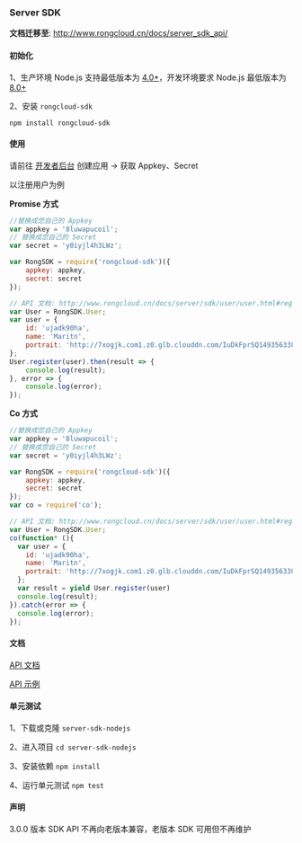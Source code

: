 ### Server SDK

**文档迁移至**: http://www.rongcloud.cn/docs/server_sdk_api/

#### 初始化

1、生产环境 Node.js 支持最低版本为 [4.0+](http://nodejs.cn/download/)，开发环境要求 Node.js 最低版本为 [8.0+](http://nodejs.cn/download/)

2、安装 `rongcloud-sdk`

```
npm install rongcloud-sdk
```

#### 使用

请前往 [开发者后台](https://developer.rongcloud.cn) 创建应用 -> 获取 Appkey、Secret

以注册用户为例

**Promise 方式**

```js
//替换成您自己的 Appkey
var appkey = '8luwapucoil';
// 替换成您自己的 Secret
var secret = 'y0iyjl4h3LWz';

var RongSDK = require('rongcloud-sdk')({
    appkey: appkey,
    secret: secret
});

// API 文档: http://www.rongcloud.cn/docs/server/sdk/user/user.html#register
var User = RongSDK.User;
var user = {
	id: 'ujadk90ha',
	name: 'Maritn',
	portrait: 'http://7xogjk.com1.z0.glb.clouddn.com/IuDkFprSQ1493563384017406982'
};
User.register(user).then(result => {
	console.log(result);
}, error => {
	console.log(error);
});
```

**Co 方式**
```js
//替换成您自己的 Appkey
var appkey = '8luwapucoil';
// 替换成您自己的 Secret
var secret = 'y0iyjl4h3LWz';

var RongSDK = require('rongcloud-sdk')({
    appkey: appkey,
    secret: secret
});
var co = require('co');

// API 文档: http://www.rongcloud.cn/docs/server/sdk/user/user.html#register
var User = RongSDK.User;
co(function* (){
  var user = {
  	id: 'ujadk90ha',
  	name: 'Maritn',
  	portrait: 'http://7xogjk.com1.z0.glb.clouddn.com/IuDkFprSQ1493563384017406982'
  };
  var result = yield User.register(user)
  console.log(result);
}).catch(error => {
  console.log(error);
});
```

#### 文档

[API 文档](http://rongcloud.github.io/server-sdk-nodejs/docs/v1)

[API 示例](./example)

#### 单元测试

1、下载或克隆 `server-sdk-nodejs`

2、进入项目 `cd server-sdk-nodejs`

3、安装依赖 `npm install`

4、运行单元测试 `npm test`

#### 声明

3.0.0 版本 SDK API 不再向老版本兼容，老版本 SDK 可用但不再维护
